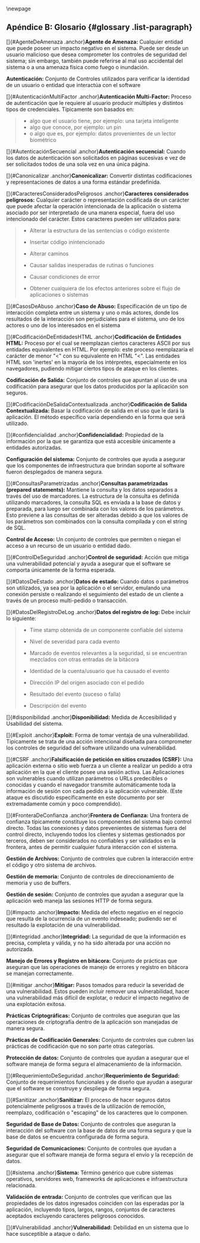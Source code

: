 \newpage
## Apéndice B: Glosario {#glossary .list-paragraph}

[]{#AgenteDeAmenaza .anchor}**Agente de Amenaza:** Cualquier entidad que
puede poseer un impacto negativo en el sistema. Puede ser desde un
usuario malicioso que desea comprometer los controles de seguridad del
sistema; sin embargo, también puede referirse al mal uso accidental del
sistema o a una amenaza física como fuego o inundación.

**Autenticación:** Conjunto de Controles utilizados para verificar la
identidad de un usuario o entidad que interactúa con el software

[]{#AutenticaciónMultiFactor .anchor}**Autenticación Multi-Factor:**
Proceso de autenticación que le requiere al usuario producir múltiples y
distintos tipos de credenciales. Típicamente son basados en:

> -   algo que el usuario tiene, por ejemplo: una tarjeta inteligente
> -   algo que conoce, por ejemplo: un pin
> -   o algo que es, por ejemplo: datos provenientes de un lector biométrico

[]{#AutenticaciónSecuencial .anchor}**Autenticación secuencial:** Cuando
los datos de autenticación son solicitados en páginas sucesivas e vez de
ser solicitados todos de una sola vez en una única página.

[]{#Canonicalizar .anchor}**Canonicalizar:** Convertir distintas
codificaciones y representaciones de datos a una forma estándar
predefinida.

[]{#CaracteresConsideradosPeligrosos .anchor}**Caracteres considerados
peligrosos:** Cualquier carácter o representación codificada de un
carácter que puede afectar la operación intencionada de la aplicación o
sistema asociado por ser interpretado de una manera especial, fuera del
uso intencionado del carácter. Estos caracteres pueden ser utilizados
para:

> -   Alterar la estructura de las sentencias o código existente
>
> -   Insertar código inintencionado
>
> -   Alterar caminos
>
> -   Causar salidas inesperadas de rutinas o funciones
>
> -   Causar condiciones de error
>
> -   Obtener cualquiera de los efectos anteriores sobre el flujo de
>     aplicaciones o sistemas

[]{#CasosDeAbuso .anchor}**Caso de Abuso:** Especificación de un tipo de
interacción completa entre un sistema y uno o más actores, donde los
resultados de la interacción son perjudiciales para el sistema, uno de
los actores o uno de los interesados en el sistema

[]{#CodificaciónDeEntidadesHTML .anchor}**Codificación de Entidades
HTML:** Proceso por el cual se reemplazan ciertos caracteres ASCII por
sus entidades equivalentes en HTML. Por ejemplo: este proceso
reemplazaría el carácter de menor \"\<\" con su equivalente en HTML
\"&lt;\". Las entidades HTML son \'inertes\' en la mayoría de los
intérpretes, especialmente en los navegadores, pudiendo mitigar ciertos
tipos de ataque en los clientes.

**Codificación de Salida:** Conjunto de controles que apuntan al uso de
una codificación para asegurar que los datos producidos por la
aplicación son seguros.

[]{#CodificaciónDeSalidaContextualizada .anchor}**Codificación de Salida
Contextualizada:** Basar la codificación de salida en el uso que le dará
la aplicación. El método específico varía dependiendo en la forma que
será utilizado.

[]{#confidencialidad .anchor}**Confidencialidad:** Propiedad de la
información por la que se garantiza que está accesible únicamente a
entidades autorizadas.

**Configuración del sistema:** Conjunto de controles que ayuda a
asegurar que los componentes de infraestructura que brindan soporte al
software fueron desplegados de manera segura.

[]{#ConsultasParametrizadas .anchor}**Consultas parametrizadas (prepared
statements):** Mantiene la consulta y los datos separados a través del
uso de marcadores. La estructura de la consulta es definida utilizando
marcadores, la consulta SQL es enviada a la base de datos y preparada,
para luego ser combinada con los valores de los parámetros. Esto
previene a las consultas de ser alteradas debido a que los valores de
los parámetros son combinados con la consulta compilada y con el string
de SQL.

**Control de Acceso:** Un conjunto de controles que permiten o niegan el
acceso a un recurso de un usuario o entidad dado.

[]{#ControlDeSeguridad .anchor}**Control de seguridad:** Acción que
mitiga una vulnerabilidad potencial y ayuda a asegurar que el software
se comporta únicamente de la forma esperada.

[]{#DatosDeEstado .anchor}**Datos de estado:** Cuando datos o parámetros
son utilizados, ya sea por la aplicación o el servidor, emulando una
conexión persiste o realizando el seguimiento del estado de un cliente a
través de un proceso multi-pedido o transacción.

[]{#DatosDelRegistroDeLog .anchor}**Datos del registro de log:** Debe
incluir lo siguiente:

> -   Time stamp obtenida de un componente confiable del sistema
>
> -   Nivel de severidad para cada evento
>
> -   Marcado de eventos relevantes a la seguridad, si se encuentran
>     mezclados con otras entradas de la bitácora
>
> -   Identidad de la cuenta/usuario que ha causado el evento
>
> -   Dirección IP del origen asociado con el pedido
>
> -   Resultado del evento (suceso o falla)
>
> -   Descripción del evento

[]{#disponibilidad .anchor}**Disponibilidad:** Medida de Accesibilidad y
Usabilidad del sistema.

[]{#Exploit .anchor}**Exploit:** Forma de tomar ventaja de una
vulnerabilidad. Tipicamente se trata de una acción intencional diseñada
para comprometer los controles de seguridad del software utilizando una
vulnerabilidad.

[]{#CSRF .anchor}**Falsificación de petición en sitios cruzados
(CSRF):** Una aplicación externa o sitio web fuerza a un cliente a
realizar un pedido a otra aplicación en la que el cliente posee una
sesión activa. Las Aplicaciones son vulnerables cuando utilizan
parámetros o URLs predecibles o conocidas y cuando el navegador
transmite automáticamente toda la información de sesión con cada pedido
a la aplicación vulnerable. (Este ataque es discutido específicamente en
este documento por ser extremadamente común y poco comprendido).

[]{#FronteraDeConfianza .anchor}**Frontera de Confianza:** Una frontera
de confianza típicamente constituye los componentes del sistema bajo
control directo. Todas las conexiones y datos prevenientes de sistemas
fuera del control directo, incluyendo todos los clientes y sistemas
gestionados por terceros, deben ser considerados no confiables y ser
validados en la frontera, antes de permitir cualquier futura interacción
con el sistema.

**Gestión de Archivos:** Conjunto de controles que cubren la interacción
entre el código y otro sistema de archivos.

**Gestión de memoria:** Conjunto de controles de direccionamiento de
memoria y uso de buffers.

**Gestión de sesión:** Conjunto de controles que ayudan a asegurar que
la aplicación web maneja las sesiones HTTP de forma segura.

[]{#impacto .anchor}**Impacto:** Medida del efecto negativo en el
negocio que resulta de la ocurrencia de un evento indeseado; pudiendo
ser el resultado la explotación de una vulnerabilidad.

[]{#integridad .anchor}**Integridad:** La seguridad de que la
información es precisa, completa y válida, y no ha sido alterada por una
acción no autorizada.

**Manejo de Errores y Registro en bitácora:** Conjunto de prácticas que
aseguran que las operaciones de manejo de errores y registro en bitácora
se manejan correctamente.

[]{#mitigar .anchor}**Mitigar:** Pasos tomados para reducir la severidad
de una vulnerabilidad. Estos pueden incluir remover una vulnerabilidad,
hacer una vulnerabilidad más difícil de explotar, o reducir el impacto
negativo de una explotación exitosa.

**Prácticas Criptográficas:** Conjunto de controles que aseguran que las
operaciones de criptografía dentro de la aplicación son manejadas de
manera segura.

**Prácticas de Codificación Generales:** Conjunto de controles que
cubren las prácticas de codificación que no son parte otras categorías.

**Protección de datos:** Conjunto de controles que ayudan a asegurar que
el software maneja de forma segura el almacenamiento de la información.

[]{#RequerimientoDeSeguridad .anchor}**Requerimiento de Seguridad:**
Conjunto de requerimientos funcionales y de diseño que ayudan a asegurar
que el software se construye y despliega de forma segura.

[]{#Sanitizar .anchor}**Sanitizar:** El proceso de hacer seguros datos
potencialmente peligrosos a través de la utilización de remoción,
reemplazo, codificación o \"escaping\" de los caracteres que lo
componen.

**Seguridad de Base de Datos:** Conjunto de controles que aseguran la
interacción del software con la base de datos de una forma segura y que
la base de datos se encuentra configurada de forma segura.

**Seguridad de Comunicaciones:** Conjunto de controles que ayudan a
asegurar que el software maneja de forma segura el envío y la recepción
de datos.

[]{#sistema .anchor}**Sistema:** Término genérico que cubre sistemas
operativos, servidores web, frameworks de aplicaciones e infraestructura
relacionada.

**Validación de entrada:** Conjunto de controles que verifican que las
propiedades de los datos ingresados coinciden con las esperadas por la
aplicación, incluyendo tipos, largos, rangos, conjuntos de caracteres
aceptados excluyendo caracteres peligrosos conocidos.

[]{#Vulnerabilidad .anchor}**Vulnerabilidad:** Debilidad en un sistema
que lo hace susceptible a ataque o daño.
